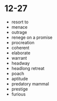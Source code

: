 #   12-27

*   resort to 
*   menace
*   outrage
*   renege on a promise
*   procreation
*   coherent
*   elaborate
*   warrant
*   headway
*   headlong retreat
*   poach
*   aptitude
*   predatory mammal
*   prestige
*   furious